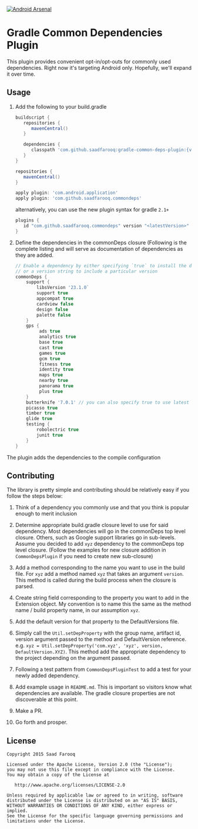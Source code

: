 [![Android Arsenal](https://img.shields.io/badge/Android%20Arsenal-gradle--common--deps--plugin-green.svg?style=flat)](https://android-arsenal.com/details/1/2680)

Gradle Common Dependencies Plugin
========================

This plugin provides convenient opt-in/opt-outs for commonly used dependencies. Right now it's targeting Android only.
Hopefully, we'll expand it over time.

Usage
----

1. Add the following to your build.gradle

   ```groovy
   buildscript {
      repositories {
         mavenCentral()
      }

      dependencies {
         classpath 'com.github.saadfarooq:gradle-common-deps-plugin:{version}'
      }
   }

   repositories {
      mavenCentral()
   }

   apply plugin: 'com.android.application'
   apply plugin: 'com.github.saadfarooq.commondeps'
   ```
   alternatively, you can use the new plugin syntax for gradle `2.1+`
   ```groovy
   plugins {
      id "com.github.saadfarooq.commondeps" version "<latestVersion>"
   }
   ```

2. Define the dependencies in the commonDeps closure (Following is the complete listing and will serve as documentation
of dependencies as they are added.

   ```groovy
   // Enable a dependency by either specifying `true` to install the default version 
   // or a version string to include a particular version
   commonDeps {
       support {
           libsVersion '23.1.0`
           support true
           appcompat true
           cardview false
           design false
           palette false
       }
       gps {
            ads true
            analytics true
            base true
            cast true
            games true
            gcm true
            fitness true
            identity true
            maps true
            nearby true
            panorama true
            plus true
       }
       butterknife '7.0.1' // you can also specify true to use latest version
       picasso true
       timber true
       glide true
       testing {
           robolectric true
           junit true
       }
   }
   ``` 

The plugin adds the dependencies to the compile configuration

Contributing
------------

The library is pretty simple and contributing should be relatively easy if you follow the steps below:

1. Think of a dependency you commonly use and that you think is popular enough to merit inclusion

2. Determine appropriate build.gradle closure level to use for said dependency. Most dependencies will go in the 
commonDeps top level closure. Others, such as Google support libraries go in sub-levels. Assume you decided to add `xyz`
dependency to the commonDeps top level closure. (Follow the examples for new closure addition in `CommonDepsPlugin` if 
you need to create new sub-closure)

3. Add a method corresponding to the name you want to use in the build file. For `xyz` add a method named `xyz` that 
takes an argument `version`. This method is called during the build process when the closure is parsed.

4. Create string field corresponding to the property you want to add in the Extension object. My convention is to name 
this the same as the method name / build property name, in our assumption `xyz`.

5. Add the default version for that property to the DefaultVersions file.

6. Simply call the `Util.setDepProperty` with the group name, artifact id, version argument passed to the method and
DefaultVersion reference. e.g. `xyz = Util.setDepProperty('com.xyz', 'xyz', version, DefaultVersion.XYZ)`. This method
add the appropriate dependency to the project depending on the argument passed.

7. Following a test pattern from `CommonDepsPluginTest` to add a test for your newly added dependency.

8. Add example usage in `README.md`. This is important so visitors know what dependencies are available. The gradle
closure properties are not discoverable at this point.

9. Make a PR.

10. Go forth and prosper.

License
-------

    Copyright 2015 Saad Farooq
    
    Licensed under the Apache License, Version 2.0 (the "License");
    you may not use this file except in compliance with the License.
    You may obtain a copy of the License at
    
       http://www.apache.org/licenses/LICENSE-2.0
    
    Unless required by applicable law or agreed to in writing, software
    distributed under the License is distributed on an "AS IS" BASIS,
    WITHOUT WARRANTIES OR CONDITIONS OF ANY KIND, either express or implied.
    See the License for the specific language governing permissions and
    limitations under the License.
